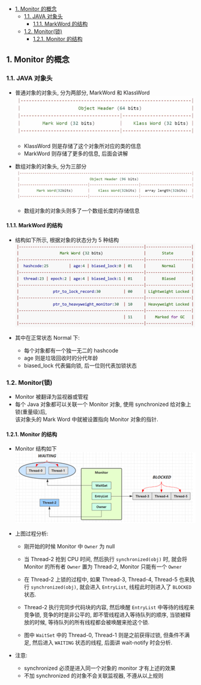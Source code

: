 <!-- TOC -->

- [1. Monitor 的概念](#1-monitor-的概念)
  - [1.1. JAVA 对象头](#11-java-对象头)
    - [1.1.1. MarkWord 的结构](#111-markword-的结构)
  - [1.2. Monitor(锁)](#12-monitor锁)
    - [1.2.1. Monitor 的结构](#121-monitor-的结构)

<!-- /TOC -->

## 1. Monitor 的概念

### 1.1. JAVA 对象头
- 普通对象的对象头, 分为两部分, MarkWord 和 KlassWord 
  ![p](../../99.images/2022-02-20-23-02-23.png)
  - KlassWord 则是存储了这个对象所对应的类的信息
  - MarkWord 则存储了更多的信息, 后面会讲解
  

- 数组对象的对象头, 分为三部分  
  ![p](../../99.images/2022-02-20-23-02-49.png)
  - 数组对象的对象头则多了一个数组长度的存储信息

#### 1.1.1. MarkWord 的结构
- 结构如下所示, 根据对象的状态分为 5 种结构  
  ![p](../../99.images/2022-02-20-23-08-54.png)

- 其中在正常状态 Normal 下: 
  - 每个对象都有一个独一无二的 hashcode
  - age 则是垃圾回收时的分代年龄
  - biased_lock 代表偏向锁, 后一位则代表加锁状态

### 1.2. Monitor(锁)
- Monitor 被翻译为监视器或管程
- 每个 Java 对象都可以关联一个 Monitor 对象, 使用 synchronized 给对象上锁(重量级)后,   
  该对象头的 Mark Word 中就被设置指向 Monitor 对象的指针.

#### 1.2.1. Monitor 的结构
- Monitor 结构如下  
    ![p](../../99.images/2022-02-20-23-15-53.png)

- 上图过程分析:  
  - 刚开始的时候 Monitor 中 `Owner` 为 null
  
  - 当 Thread-2 抢到 CPU 时间, 然后执行 `synchronized(obj)` 时, 就会将 Monitor 的所有者 `Owner` 置为 Thread-2, Monitor 只能有一个 `Owner`
  
  - 在 Thread-2 上锁的过程中, 如果 Thread-3, Thread-4, Thread-5 也来执行 `synchronized(obj)`, 就会进入 `EntryList`, 线程此时则进入了 `BLOCKED` 状态.
  
  - Thread-2 执行完同步代码块的内容, 然后唤醒 `EntryList` 中等待的线程来竞争锁, 竞争的时是非公平的, 即不管线程进入等待队列的顺序, 当锁被释放的时候, 等待队列的所有线程都会被唤醒来抢这个锁.
  
  - 图中 `WaitSet` 中的 Thread-0, Thread-1 则是之前获得过锁, 但条件不满足, 然后进入 `WAITING` 状态的线程, 后面讲 wait-notify 时会分析.

- 注意:  
  - synchronized 必须是进入同一个对象的 monitor 才有上述的效果
  - 不加 synchronized 的对象不会关联监视器, 不遵从以上规则